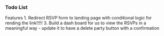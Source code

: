 ### Todo List

Features
    1. Redirect RSVP form to landing page with conditional logic for rending the link!!!!!
    3. Build a dash board for us to view the RSVPs in a meaningful way
        - update it to have a delete party button with a confirmation 
